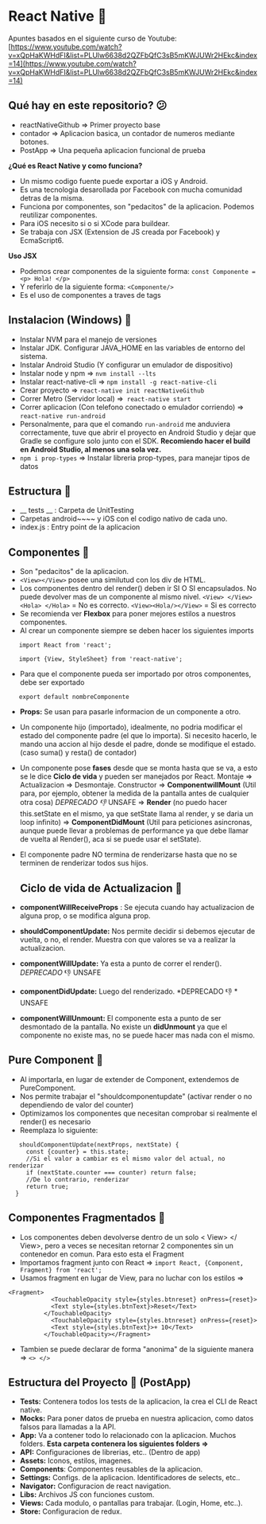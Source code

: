 # React Native 🚀️

Apuntes basados en el siguiente curso de Youtube: [https://www.youtube.com/watch?v=xQpHaKWHdFI&list=PLUlw6638d2QZFbQfC3sB5mKWJUWr2HEkc&index=14](https://www.youtube.com/watch?v=xQpHaKWHdFI&list=PLUlw6638d2QZFbQfC3sB5mKWJUWr2HEkc&index=14)

## Qué hay en este repositorio? 😕

* reactNativeGithub => Primer proyecto base
* contador => Aplicacion basica, un contador de numeros mediante botones.
* PostApp => Una pequeña aplicacion funcional de prueba

**¿Qué es React Native y como funciona?**

* Un mismo codigo fuente puede exportar a iOS y Android.
* Es una tecnologia desarollada por Facebook con mucha comunidad detras de la misma.
* Funciona por componentes, son "pedacitos" de la aplicacion. Podemos reutilizar componentes.
* Para iOS necesito si o si XCode para buildear.
* Se trabaja con JSX (Extension de JS creada por Facebook) y EcmaScript6.

**Uso JSX**

* Podemos crear componentes de la siguiente forma: `const Componente = <p> Hola! </p>`
* Y referirlo de la siguiente forma: `<Componente/>`
* Es el uso de componentes a traves de tags

## Instalacion (Windows) 🎉️

* Instalar NVM para el manejo de versiones
* Instalar JDK. Configurar JAVA_HOME en las variables de entorno del sistema.
* Instalar Android Studio (Y configurar un emulador de dispositivo)
* Instalar node y npm => `nvm install --lts`
* Instalar react-native-cli => `npm install -g react-native-cli`
* Crear proyecto => `react-native init reactNativeGithub`
* Correr Metro (Servidor local) =>` react-native start`
* Correr aplicacion (Con telefono conectado o emulador corriendo) => `react-native run-android`
* Personalmente, para que el comando `run-android` me anduviera correctamente, tuve que abrir el proyecto en Android Studio y dejar que Gradle se configure solo junto con el SDK. **Recomiendo hacer el build en Android Studio, al menos una sola vez.**
* `npm i prop-types` => Instalar libreria prop-types, para manejar tipos de datos

## Estructura 👀️

* __ tests __ : Carpeta de UnitTesting
* Carpetas android~~~~ y iOS con el codigo nativo de cada uno.
* index.js : Entry point de la aplicacion

## Componentes 👀️

* Son "pedacitos" de la aplicacion.
* `<View></View>` posee una similutud con los div de HTML.
* Los componentes dentro del render() deben ir SI O SI encapsulados. No puede devolver mas de un componente al mismo nivel. `<View> </View> <Hola> </Hola>` = No es correcto. `<View><Hola/></View>` = Si es correcto
* Se recomienda ver **Flexbox** para poner mejores estilos a nuestros componentes.
* Al crear un componente siempre se deben hacer los siguientes imports

``   import React from 'react';``

``   import {View, StyleSheet} from 'react-native';``

* Para que el componente pueda ser importado por otros componentes, debe ser exportado

`   export default nombreComponente`

* **Props:** Se usan para pasarle informacion de un componente a otro.
* Un componente hijo (importado), idealmente, no podria modificar el estado del componente padre (el que lo importa). Si necesito hacerlo, le mando una accion al hijo desde el padre, donde se modifique el estado. (caso suma() y resta() de contador)
* Un componente pose **fases** desde que se monta hasta que se va, a esto se le dice **Ciclo de vida** y pueden ser manejados por React.
  Montaje => Actualizacion => Desmontaje.
  Constructor => **ComponentwillMount** (Util para, por ejemplo, obtener la medida de la pantalla antes de cualquier otra cosa) *DEPRECADO 👎*  UNSAFE => **Render** (no puedo hacer this.setState en el mismo, ya que setState llama al render, y se daria un loop infinito) => **ComponentDidMount** (Util para peticiones asincronas, aunque puede llevar a problemas de performance ya que debe llamar de vuelta al Render(), aca si se puede usar el setState).
* El componente padre NO termina de renderizarse hasta que no se terminen de renderizar todos sus hijos.

  ## Ciclo de vida de Actualizacion 👀️
* **componentWillReceiveProps** : Se ejecuta cuando hay actualizacion de alguna prop, o se modifica alguna prop.
* **shouldComponentUpdate:** Nos permite decidir si debemos ejecutar de vuelta, o no, el render. Muestra con que valores se va a realizar la actualizacion.
* **componentWillUpdate:** Ya esta a punto de correr el render(). *DEPRECADO*  👎 UNSAFE
* **componentDidUpdate:** Luego del renderizado. *DEPRECADO 👎 * UNSAFE
* **componentWillUnmount:** El componente esta a punto de ser desmontado de la pantalla. No existe un **didUnmount** ya que el componente no existe mas, no se puede hacer mas nada con el mismo.

## Pure Component 👀️

* Al importarla, en lugar de extender de Component, extendemos de PureComponent.
* Nos permite trabajar el "shouldcomponentupdate" (activar render o no dependiendo de valor del counter)
* Optimizamos los componentes que necesitan comprobar si realmente el render() es necesario
* Reemplaza lo siguiente:

```
   shouldComponentUpdate(nextProps, nextState) {
     const {counter} = this.state;
     //Si el valor a cambiar es el mismo valor del actual, no renderizar
     if (nextState.counter === counter) return false;
     //De lo contrario, renderizar
     return true;
  }
```

## Componentes Fragmentados 👀️

* Los componentes deben devolverse dentro de un solo < View> </ View>, pero a veces se necesitan retornar 2 componentes sin un contenedor en comun. Para esto esta el Fragment
* Importamos fragment junto con React => ``import React, {Component, Fragment} from 'react';``
* Usamos fragment en lugar de View, para no luchar con los estilos =>

```
<Fragment>
            <TouchableOpacity style={styles.btnreset} onPress={reset}>
            <Text style={styles.btnText}>Reset</Text>
          </TouchableOpacity>
            <TouchableOpacity style={styles.btnreset} onPress={reset}>
            <Text style={styles.btnText}>+ 10</Text>
          </TouchableOpacity></Fragment>
```

* Tambien se puede declarar de forma "anonima" de la siguiente manera => `<> </>`

## Estructura del Proyecto 🚀️ (PostApp)

* **Tests:** Contenera todos los tests de la aplicacion, la crea el CLI de React native.
* **Mocks:** Para poner datos de prueba en nuestra aplicacion, como datos falsos para llamadas a la API.
* **App:** Va a contener todo lo relacionado con la aplicacion. Muchos folders.
  **Esta carpeta contenera los siguientes folders =>**
* **API:** Configuraciones de librerias, etc.. (Dentro de app)
* **Assets:** Iconos, estilos, imagenes.
* **Components**: Componentes reusables de la aplicacion.
* **Settings:** Configs. de la aplicacion. Identificadores de selects, etc..
* **Navigator:** Configuracion de react navigation.
* **Libs:** Archivos JS con funciones custom.
* **Views:** Cada modulo, o pantallas para trabajar. (Login, Home, etc..).
* **Store:** Configuracion de redux.
